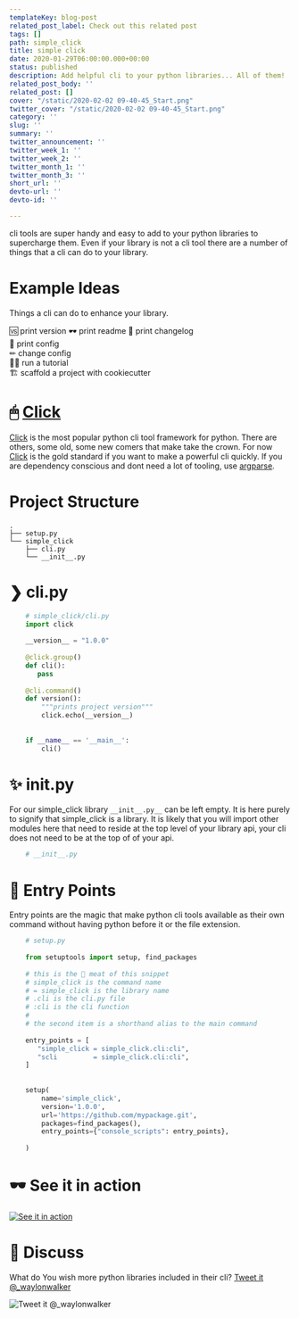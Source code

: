```yaml
---
templateKey: blog-post
related_post_label: Check out this related post
tags: []
path: simple_click
title: simple click
date: 2020-01-29T06:00:00.000+00:00
status: published
description: Add helpful cli to your python libraries... All of them!
related_post_body: ''
related_post: []
cover: "/static/2020-02-02 09-40-45_Start.png"
twitter_cover: "/static/2020-02-02 09-40-45_Start.png"
category: ''
slug: ''
summary: ''
twitter_announcement: ''
twitter_week_1: ''
twitter_week_2: ''
twitter_month_1: ''
twitter_month_3: ''
short_url: ''
devto-url: ''
devto-id: ''

---
```

cli tools are super handy and easy to add to your python libraries to supercharge them. Even if your library is not a cli tool there are a number of things that a cli can do to your library.

# Example Ideas

Things a cli can do to enhance your library.

🆚 print version
🕶 print readme
📝 print changelog  
📃 print config  
✏ change config  
👩‍🎓 run a tutorial  
🏗 scaffold a project with cookiecutter

# 🖱 [Click](https://click.palletsprojects.com/)

[Click](https://click.palletsprojects.com/) is the most popular python cli tool framework for python. There are others, some old, some new comers that make take the crown. For now [Click](https://click.palletsprojects.com/) is the gold standard if you want to make a powerful cli quickly. If you are dependency conscious and dont need a lot of tooling, use [argparse](https://docs.python.org/3/library/argparse.html).

# Project Structure

    .
    ├── setup.py
    └── simple_click
        ├── cli.py
        └── __init__.py

# ❯ cli.py

``` python
    # simple_click/cli.py
    import click
    
    __version__ = "1.0.0"
    
    @click.group()
    def cli():
       pass
    
    @cli.command()
    def version():
        """prints project version"""
        click.echo(__version__)
    
    
    if __name__ == '__main__':
        cli()
```

# ✨ **init**.py

For our simple_click library `__init__.py__` can be left empty. It is here purely to signify that simple_click is a library. It is likely that you will import other modules here that need to reside at the top level of your library api, your cli does not need to be at the top of of your api.

``` python
    # __init__.py
```

# 🚪 Entry Points

Entry points are the magic that make python cli tools available as their own command without having python before it or the file extension.

``` python
    # setup.py
    
    from setuptools import setup, find_packages
    
    # this is the 🥩 meat of this snippet
    # simple_click is the command name
    # = simple_click is the library name
    # .cli is the cli.py file
    # :cli is the cli function
    #
    # the second item is a shorthand alias to the main command
    
    entry_points = [
       "simple_click = simple_click.cli:cli",
       "scli         = simple_click.cli:cli",
    ]
    
    
    setup(
        name='simple_click',
        version='1.0.0',
        url='https://github.com/mypackage.git',
        packages=find_packages(),
        entry_points={"console_scripts": entry_points},
    
    )
```

# 🕶 See it in action

[![See it in action](https://res.cloudinary.com/practicaldev/image/fetch/s--RiG3kZsy--/c_limit%2Cf_auto%2Cfl_progressive%2Cq_66%2Cw_880/https://dev-to-uploads.s3.amazonaws.com/i/4zrhvj5yjzyk63np91g9.gif "See it in action")](https://res.cloudinary.com/practicaldev/image/fetch/s--RiG3kZsy--/c_limit%2Cf_auto%2Cfl_progressive%2Cq_66%2Cw_880/https://dev-to-uploads.s3.amazonaws.com/i/4zrhvj5yjzyk63np91g9.gif)

# 📢 Discuss

What do You wish more python libraries included in their cli?  [Tweet it @_waylonwalker](https://twitter.com/intent/tweet?text=@_waylonwalker%20More%20libraries%20should%20...%0A%0Awaylonwalker.com/b/scli)

![Tweet it @_waylonwalker](https://twitter.com/intent/tweet?text=@_waylonwalker%20More%20libraries%20should%20...%0A%0Awaylonwalker.com/b/scli)